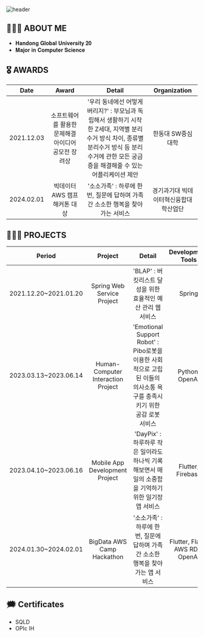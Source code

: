 ![header](https://capsule-render.vercel.app/api?type=waving&color=FF6384&height=300&section=header&text=Yewon%20Kim✨&fontSize=90) 
<!--
<div align=center>
	<img class="img" src="https://hits.seeyoufarm.com/api/count/incr/badge.svg?url=https%3A%2F%2Fgithub.com%2Fnoweymik&count_bg=%23F5CCFF&title_bg=%23000000&icon=github.svg&icon_color=%23E7E7E7&title=Github&edge_flat=false" />
</div> -->
 
## 🙋🏻‍♀️ ABOUT ME
- 𝐇𝐚𝐧𝐝𝐨𝐧𝐠 𝐆𝐥𝐨𝐛𝐚𝐥 𝐔𝐧𝐢𝐯𝐞𝐫𝐬𝐢𝐭𝐲 𝟐𝟎 
- 𝐌𝐚𝐣𝐨𝐫 𝐢𝐧 𝐂𝐨𝐦𝐩𝐮𝐭𝐞𝐫 𝐒𝐜𝐢𝐞𝐧𝐜𝐞




<!-- </div>
<div>
 <img src="https://github-readme-stats.vercel.app/api?username=noweymik&show_icons=true&theme=radical&count_private=true&hide_border=true" align="left" style="width: 53%" /> 
 <img src="https://github-readme-stats.vercel.app/api/top-langs/?username=noweymik&exclude_repo=merge_game&layout=compact&theme=radical" style="width: 42%"/> 
</div> -->

## 🎖️ AWARDS
	
|**Date**|**Award**|**Detail**|**Organization**|
|:---:|:---:|:---:|:---:|
|2021.12.03|소프트웨어를 활용한 문제해결 아이디어 공모전 장려상|'우리 동네에선 어떻게 버리지?' : 부모님과 독립해서 생활하기 시작한 Z세대, 지역별 분리수거 방식 차이, 종류별 분리수거 방식 등 분리수거에 관한 모든 궁금증을 해결해줄 수 있는 어플리케이션 제안|한동대 SW중심대학|
|2024.02.01|빅데이터 AWS 캠프 해커톤 대상|'소소가족' : 하루에 한 번, 질문에 답하며 가족 간 소소한 행복을 찾아가는 서비스|경기과기대 빅데이터혁신융합대학산업단|


## 👩🏻‍💻 PROJECTS
|**Period**|**Project**|**Detail**|**Development Tools**|**Link**|
|:---:|:---:|:---:|:---:|:---:|
|2021.12.20~2021.01.20|Spring Web Service Project|'BLAP' : 버킷리스트 달성을 위한 효율적인 예산 관리 웹 서비스|Spring|[BLAP 웹서비스](https://github.com/noweymik/BLAP)|
|2023.03.13~2023.06.14|Human-Computer Interaction Project|'Emotional Support Robot' : Pibo로봇을 이용한 사회적으로 고립된 이들의 의사소통 욕구를 충족시키기 위한 공감 로봇 서비스|Python, OpenAI|[Emotional Support Robot](https://github.com/noweymik/HCI_PiboRobot)|
|2023.04.10~2023.06.16|Mobile App Development Project|'DayPix' : 하루하루 작은 일이라도 하나씩 기록해보면서 매일의 소중함을 기억하기 위한 일기장 앱 서비스|Flutter, Firebase|[DayPix 앱](https://github.com/noweymik/DayPix)|
|2024.01.30~2024.02.01|BigData AWS Camp Hackathon|'소소가족' : 하루에 한 번, 질문에 답하며 가족 간 소소한 행복을 찾아가는 앱 서비스|Flutter, Flask, AWS RDS, OpenAI|[소소가족 앱](https://github.com/noweymik/soso_family)|

## 🗯️ Certificates

+ SQLD
+ OPIc IH
<br>

<!--## 💋 CONTACTS
<a href="https://www.instagram.com/noweymik._/"><img src="https://img.shields.io/badge/noweymik-E4405F?style=flat-square&logo=Instagram&logoColor=white"/></a> <img src="https://img.shields.io/badge/noweymik01@gmail.com-EA4335?style=flat-square&logo=Gmail&logoColor=white"/>--!>
